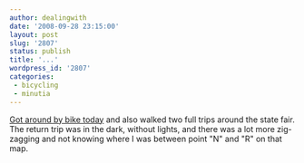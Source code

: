 ```yaml
---
author: dealingwith
date: '2008-09-28 23:15:00'
layout: post
slug: '2807'
status: publish
title: '...'
wordpress_id: '2807'
categories:
 - bicycling
 - minutia
---
```


[Got around by bike today][1] and also walked two full trips around the state
fair. The return trip was in the dark, without lights, and there was a lot
more zig-zagging and not knowing where I was between point "N" and "R" on that
map.

   [1]: http://is.gd/3gf6

